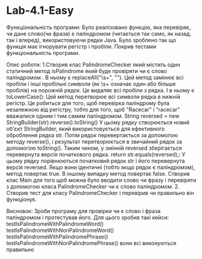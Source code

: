 # Lab-4.1-Easy
Функціональність програми:
Було реалізовано функцію, яка перевіряє, чи дане слово(чи фраза) є паліндромом (читається так само, як назад, так і вперед), використовуючи рядки Java. Було зроблено так що функція має ігнорувати регістр і пробіли.
 Покрив тестами функціональність програми.
   
Опис роботи:
1.Створив клас PalindromeChecker який містить один статичний метод isPalindrome який буде провіряти чи є слово паліндромом .
В ньому є replaceAll("\\s+", ""). Цей метод замінює всі пробіли і інші пробільні символи (як \s+ означає один або більше пробілів) на порожній рядок. Це видаляє всі пробіли з рядка.
І в ньому є toLowerCase(): Цей метод перетворює всі символи рядка в нижній регістр. Це робиться для того, щоб перевірка паліндрому була незалежною від регістру, тобто для того, щоб "Racecar" і "racecar" вважалися одним і тим самим паліндромом.
String reversed = new StringBuilder(str).reverse().toString() У цьому рядку створюється новий об'єкт StringBuilder, який використовується для ефективного оброблення рядка str.
Потім рядок перевертається за допомогою методу reverse(), і результат перетворюється в звичайний рядок за допомогою toString(). Таким чином, у змінній reversed зберігається перевернута версія початкового рядка.
return str.equals(reversed);: У цьому рядку порівнюються початковий рядок str і його перевернута версія reversed. Якщо вони ідентичні (тобто якщо рядок є паліндромом), метод повертає true. В іншому випадку метод повертає false.
Створив клас Main для того щоб можна було вводити слово чи фразу і перевіряти з допомогою класа PalindromeChecker чи є слово паліндромом.
2. Створив тест для класу PalindromeChecker і перевірив чи правильно він функціонує.
   
   Висновок:
   Зроби програму для провірки чи є слово і фраза паліндромом і протестував його. Для цього зробив такі кейси:
   testIsPalindromeWithPalindromeWord() 
   testIsPalindromeWithNonPalindromeWord()
   testIsPalindromeWithPalindromePhrase()
   testIsPalindromeWithNonPalindromePhrase()
вони всі виконуються правильно
